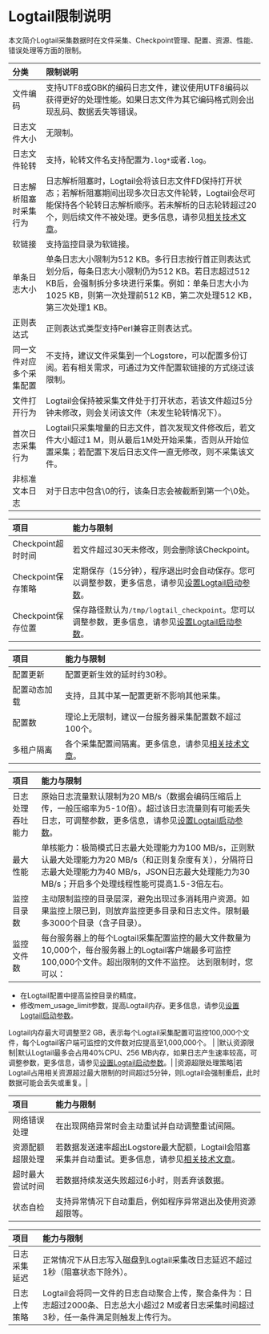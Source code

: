 # Logtail限制说明

本文简介Logtail采集数据时在文件采集、Checkpoint管理、配置、资源、性能、错误处理等方面的限制。

|分类|限制说明|
|:-|:---|
|文件编码|支持UTF8或GBK的编码日志文件，建议使用UTF8编码以获得更好的处理性能。如果日志文件为其它编码格式则会出现乱码、数据丢失等错误。|
|日志文件大小|无限制。|
|日志文件轮转|支持，轮转文件名支持配置为`.log*`或者`.log`。|
|日志解析阻塞时采集行为|日志解析阻塞时，Logtail会将该日志文件FD保持打开状态；若解析阻塞期间出现多次日志文件轮转，Logtail会尽可能保持各个轮转日志解析顺序。若未解析的日志轮转超过20个，则后续文件不被处理。更多信息，请参见[相关技术文章](https://yq.aliyun.com/articles/204554)。|
|软链接|支持监控目录为软链接。|
|单条日志大小|单条日志大小限制为512 KB。多行日志按行首正则表达式划分后，每条日志大小限制仍为512 KB。若日志超过512 KB后，会强制拆分多块进行采集。例如：单条日志大小为1025 KB，则第一次处理前512 KB，第二次处理512 KB，第三次处理1 KB。|
|正则表达式|正则表达式类型支持Perl兼容正则表达式。|
|同一文件对应多个采集配置|不支持，建议文件采集到一个Logstore，可以配置多份订阅。若有相关需求，可通过为文件配置软链接的方式绕过该限制。|
|文件打开行为|Logtail会保持被采集文件处于打开状态，若该文件超过5分钟未修改，则会关闭该文件（未发生轮转情况下）。|
|首次日志采集行为|Logtail只采集增量的日志文件，首次发现文件修改后，若文件大小超过1 M，则从最后1M处开始采集，否则从开始位置采集；若配置下发后日志文件一直无修改，则不采集该文件。|
|非标准文本日志|对于日志中包含\\0的行，该条日志会被截断到第一个\\0处。|

|项目|能力与限制|
|:-|:----|
|Checkpoint超时时间|若文件超过30天未修改，则会删除该Checkpoint。|
|Checkpoint保存策略|定期保存（15分钟），程序退出时会自动保存。您可以调整参数，更多信息，请参见[设置Logtail启动参数](/cn.zh-CN/数据采集/Logtail采集/安装/设置Logtail启动参数.md)。|
|Checkpoint保存位置|保存路径默认为`/tmp/logtail_checkpoint`。您可以调整参数，更多信息，请参见[设置Logtail启动参数](/cn.zh-CN/数据采集/Logtail采集/安装/设置Logtail启动参数.md)。|

|项目|能力与限制|
|:-|:----|
|配置更新|配置更新生效的延时约30秒。|
|配置动态加载|支持，且其中某一配置更新不影响其他采集。|
|配置数|理论上无限制，建议一台服务器采集配置数不超过100个。|
|多租户隔离|各个采集配置间隔离。更多信息，请参见[相关技术文章](https://yq.aliyun.com/articles/251629?spm=a2c4g.11186623.2.6.EbM8wu)。|

|项目|能力与限制|
|:-|:----|
|日志处理吞吐能力|原始日志流量默认限制为20 MB/s（数据会编码压缩后上传，一般压缩率为5-10倍）。超过该日志流量则有可能丢失日志，可调整参数，更多信息，请参见[设置Logtail启动参数](/cn.zh-CN/数据采集/Logtail采集/安装/设置Logtail启动参数.md)。|
|最大性能|单核能力：极简模式日志最大处理能力为100 MB/s，正则默认最大处理能力为20 MB/s（和正则复杂度有关），分隔符日志最大处理能力为40 MB/s，JSON日志最大处理能力为30 MB/s；开启多个处理线程性能可提高1.5-3倍左右。|
|监控目录数|主动限制监控的目录层深，避免出现过多消耗用户资源。如果监控上限已到，则放弃监控更多目录和日志文件。限制最多3000个目录（含子目录）。|
|监控文件数|每台服务器上的每个Logtail采集配置监控的最大文件数量为10,000个，每台服务器上的Logtail客户端最多可监控100,000个文件。超出限制的文件不监控。 达到限制时，您可以：

-   在Logtail配置中提高监控目录的精度。
-   修改mem\_usage\_limit参数，提高Logtail内存。更多信息，请参见[设置Logtail启动参数](/cn.zh-CN/数据采集/Logtail采集/安装/设置Logtail启动参数.md)。

Logtail内存最大可调整至2 GB，表示每个Logtail采集配置可监控100,000个文件，每个Logtail客户端可监控的文件数对应提高至1,000,000个。 |
|默认资源限制|默认Logtail最多会占用40%CPU、256 MB内存，如果日志产生速率较高，可调整参数，更多信息，请参见[设置Logtail启动参数](/cn.zh-CN/数据采集/Logtail采集/安装/设置Logtail启动参数.md)。|
|资源超限处理策略|若Logtail占用相关资源超过最大限制的时间超过5分钟，则Logtail会强制重启，此时数据可能会丢失或重复。|

|项目|能力与限制|
|:-|:----|
|网络错误处理|在出现网络异常时会主动重试并自动调整重试间隔。|
|资源配额超限处理|若数据发送速率超出Logstore最大配额，Logtail会阻塞采集并自动重试。更多信息，请参见[相关技术文章](https://yq.aliyun.com/articles/251629?spm=a2c4g.11186623.2.6.EbM8wu)。|
|超时最大尝试时间|若数据持续发送失败超过6小时，则丢弃该数据。|
|状态自检|支持异常情况下自动重启，例如程序异常退出及使用资源超限等。|

|项目|能力与限制|
|:-|:----|
|日志采集延迟|正常情况下从日志写入磁盘到Logtail采集改日志延迟不超过1秒（阻塞状态下除外）。|
|日志上传策略|Logtail会将同一文件的日志自动聚合上传，聚合条件为：日志超过2000条、日志总大小超过2 M或者日志采集时间超过3秒，任一条件满足则触发上传行为。|

